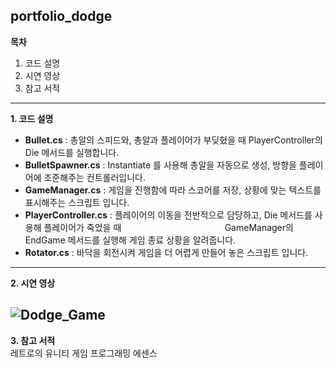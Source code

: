 ## portfolio_dodge

**목차**
1. 코드 설명
2. 시연 영상
3. 참고 서적
---
**1. 코드 설명**
* **Bullet.cs** : 총알의 스피드와, 총알과 플레이어가 부딪혔을 때 PlayerController의 Die 메서드를 실행합니다.
* **BulletSpawner.cs** : Instantiate 를 사용해 총알을 자동으로 생성, 방향을 플레이어에 조준해주는 컨트롤러입니다.
* **GameManager.cs** : 게임을 진행함에 따라 스코어를 저장, 상황에 맞는 텍스트를 표시해주는 스크립트 입니다.
* **PlayerController.cs** : 플레이어의 이동을 전반적으로 담당하고, Die 메서드를 사용해 플레이어가 죽었을 때
                    GameManager의 EndGame 메서드를 실행해 게임 종료 상황을 알려줍니다.
* **Rotator.cs** : 바닥을 회전시켜 게임을 더 어렵게 만들어 놓은 스크립트 입니다.
---
**2. 시연 영상** 

![Dodge_Game](https://user-images.githubusercontent.com/112876376/191914787-50c064f7-678c-4f81-868a-2d03894a22c8.gif)
---
**3. 참고 서적** </br>
레트로의 유니티 게임 프로그래밍 에센스
